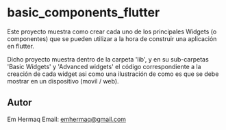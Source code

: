 # basic_components_flutter

Este proyecto muestra como crear cada uno de los principales Widgets (o componentes) que se pueden utilizar a la hora de construir una aplicación en flutter.

Dicho proyecto muestra dentro de la carpeta 'lib', y en su sub-carpetas 'Basic Widgets' y 'Advanced widgets' el código correspondiente a la creación de cada widget asi como una ilustración de como es que se debe mostrar en un dispositivo (movil / web). 

## Autor

Em Hermaq
Email: emhermaq@gmail.com